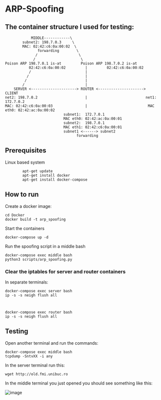 # ARP-Spoofing

## The container structure I used for testing:

```
            MIDDLE------------\
        subnet2: 198.7.0.3     \
        MAC: 02:42:c6:0a:00:02  \
               forwarding        \ 
              /                   \
             /                     \
Poison ARP 198.7.0.1 is-at         Poison ARP 198.7.0.2 is-at 
           02:42:c6:0a:00:02         |         02:42:c6:0a:00:02
           /                         |
          /                          |
         /                           |
        /                            |
    SERVER <---------------------> ROUTER <---------------------> CLIENT
net2: 198.7.0.2                      |                           net1: 172.7.0.2
MAC: 02:42:c6:0a:00:03               |                            MAC eth0: 02:42:ac:0a:00:02
                           subnet1:  172.7.0.1
                           MAC eth0: 02:42:ac:0a:00:01
                           subnet2:  198.7.0.1
                           MAC eth1: 02:42:c6:0a:00:01
                           subnet1 <------> subnet2
                                 forwarding
```

## Prerequisites
Linux based system

            apt-get update
            apt-get install docker
            apt-get install docker-compose

## How to run

Create a docker image:

    cd Docker
    docker build -t arp_spoofing
    
Start the containers

    docker-compose up -d

Run the spoofing script in a middle bash

    docker-compose exec middle bash
    python3 scripts/arp_spoofing.py

### Clear the iptables for server and router containers 

In separate terminals:

    docker-compose exec server bash
    ip -s -s neigh flush all



    docker-compose exec router bash
    ip -s -s neigh flush all


## Testing

Open another terminal and run the commands: 

    docker-compose exec middle bash
    tcpdump -SntvXX -i any

In the server terminal run this: 
    
    wget http://old.fmi.unibuc.ro
    
In the middle terminal you just opened you should see something like this: 

![image](https://github.com/user-attachments/assets/bd090bd9-5a92-4aa6-8d0c-ba748c6d4cb3)
